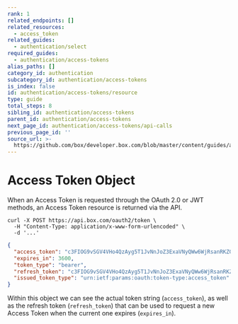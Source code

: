 ```yaml
---
rank: 1
related_endpoints: []
related_resources:
  - access_token
related_guides:
  - authentication/select
required_guides:
  - authentication/access-tokens
alias_paths: []
category_id: authentication
subcategory_id: authentication/access-tokens
is_index: false
id: authentication/access-tokens/resource
type: guide
total_steps: 8
sibling_id: authentication/access-tokens
parent_id: authentication/access-tokens
next_page_id: authentication/access-tokens/api-calls
previous_page_id: ''
source_url: >-
  https://github.com/box/developer.box.com/blob/master/content/guides/authentication/access-tokens/resource.md
---
```


# Access Token Object

When an Access Token is requested through the OAuth 2.0 or JWT methods, an
Access Token resource is returned via the API.

```curl
curl -X POST https://api.box.com/oauth2/token \
  -H "Content-Type: application/x-www-form-urlencoded" \
  -d '...'
```

```json
{
  "access_token": "c3FIOG9vSGV4VHo4QzAyg5T1JvNnJoZ3ExaVNyQWw6WjRsanRKZG5lQk9qUE1BVQ",
  "expires_in": 3600,
  "token_type": "bearer",
  "refresh_token": "c3FIOG9vSGV4VHo4QzAyg5T1JvNnJoZ3ExaVNyQWw6WjRsanRKZG5lQk9qUE1BVQ",
  "issued_token_type": "urn:ietf:params:oauth:token-type:access_token"
}
```

Within this object we can see the actual token string (`access_token`), as well
as the refresh token (`refresh_token`) that can be used to request a new Access
Token when the current one expires (`expires_in`).

